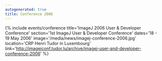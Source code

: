 ```yaml
---
autogenerated: true
title: Conference 2006
---
```


{% include events/conference title='ImageJ 2006 User & Developer Conference' section='1st ImageJ User & Developer Conference' dates='18 - 19 May 2006' image='/media/news/imagej-conference-2006.jpg' location='CRP Henri Tudor in Luxembourg' link='http://imagejconf.tudor.lu/archive/imagej-user-and-developer-conference-2006' %}
